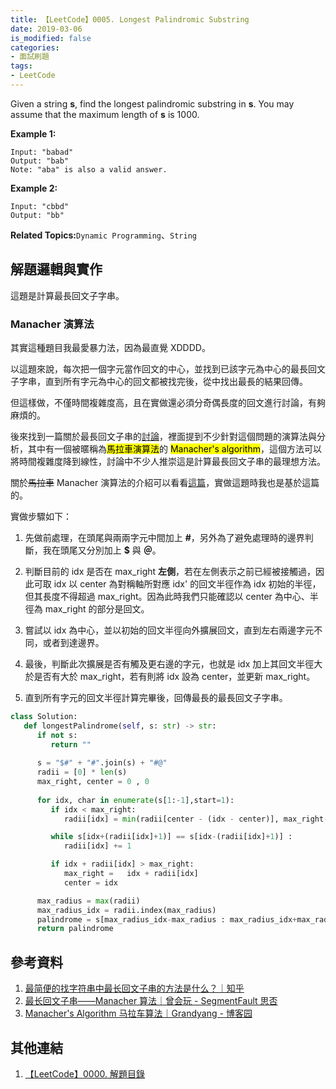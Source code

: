 ```yaml
---
title: 【LeetCode】0005. Longest Palindromic Substring
date: 2019-03-06
is_modified: false
categories:
- 面試刷題
tags:
- LeetCode
--- 
```


Given a string **s**, find the longest palindromic substring in **s**. You may assume that the maximum length of **s** is 1000.

<!--more-->

**Example 1:**
```
Input: "babad"
Output: "bab"
Note: "aba" is also a valid answer.
```

**Example 2:**
```
Input: "cbbd"
Output: "bb"
```

<p class="paragraph-spacing"></p>

**Related Topics:**`Dynamic Programming`、`String`



## 解題邏輯與實作
這題是計算最長回文子字串。


### Manacher  演算法
其實這種題目我最愛暴力法，因為最直覺 XDDDD。

以這題來說，每次把一個字元當作回文的中心，並找到已該字元為中心的最長回文子字串，直到所有字元為中心的回文都被找完後，從中找出最長的結果回傳。

但這樣做，不僅時間複雜度高，且在實做還必須分奇偶長度的回文進行討論，有夠麻煩的。
 
<p class="paragraph-spacing"></p>

後來找到一篇關於最長回文子串的[討論](https://www.zhihu.com/question/40965749)，裡面提到不少針對這個問題的演算法與分析，其中有一個被暱稱為<mark>馬拉車演算法</mark>的 <mark>Manacher's algorithm</mark>，這個方法可以將時間複雜度降到線性，討論中不少人推崇這是計算最長回文子串的最理想方法。

關於~~馬拉車~~ Manacher 演算法的介紹可以看看[這篇](https://segmentfault.com/a/1190000003914228#articleHeader3)，實做這題時我也是基於這篇的。

<p class="paragraph-spacing"></p>

實做步驟如下：
1. 先做前處理，在頭尾與兩兩字元中間加上 **#**，另外為了避免處理時的邊界判斷，我在頭尾又分別加上 **\$** 與 **＠**。
   <p class="paragraph-spacing"></p>
2. 判斷目前的 idx 是否在 max_right **左側**，若在左側表示之前已經被接觸過，因此可取 idx 以 center 為對稱軸所對應 idx' 的回文半徑作為 idx 初始的半徑，但其長度不得超過 max_right。因為此時我們只能確認以 center 為中心、半徑為 max_right 的部分是回文。
   <p class="paragraph-spacing"></p>
3. 嘗試以 idx 為中心，並以初始的回文半徑向外擴展回文，直到左右兩邊字元不同，或者到達邊界。
   <p class="paragraph-spacing"></p>
4. 最後，判斷此次擴展是否有觸及更右邊的字元，也就是 idx 加上其回文半徑大於是否有大於 max_right，若有則將 idx 設為 center，並更新 max_right。
   <p class="paragraph-spacing"></p>
5. 直到所有字元的回文半徑計算完畢後，回傳最長的最長回文子字串。


<p class="paragraph-spacing"></p>

```python
class Solution:
   def longestPalindrome(self, s: str) -> str:
      if not s:
         return ""
         
      s = "$#" + "#".join(s) + "#@" 
      radii = [0] * len(s)
      max_right, center = 0 , 0 
      
      for idx, char in enumerate(s[1:-1],start=1):
         if idx < max_right:
            radii[idx] = min(radii[center - (idx - center)], max_right- idx)

         while s[idx+(radii[idx]+1)] == s[idx-(radii[idx]+1)] :
            radii[idx] += 1 

         if idx + radii[idx] > max_right:
            max_right =   idx + radii[idx]
            center = idx

      max_radius = max(radii)
      max_radius_idx = radii.index(max_radius) 
      palindrome = s[max_radius_idx-max_radius : max_radius_idx+max_radius+1].replace("#","")
      return palindrome
```



## 參考資料 
1. [最简便的找字符串中最长回文子串的方法是什么？｜知乎](https://www.zhihu.com/question/40965749)
2. [最长回文子串——Manacher 算法｜曾会玩 - SegmentFault 思否](https://segmentfault.com/a/1190000003914228#articleHeader3)
3. [Manacher's Algorithm 马拉车算法｜Grandyang - 博客园](https://www.cnblogs.com/grandyang/p/4475985.html)



## 其他連結
1. [【LeetCode】0000. 解題目錄](/LeetCode-0000-Contents/)